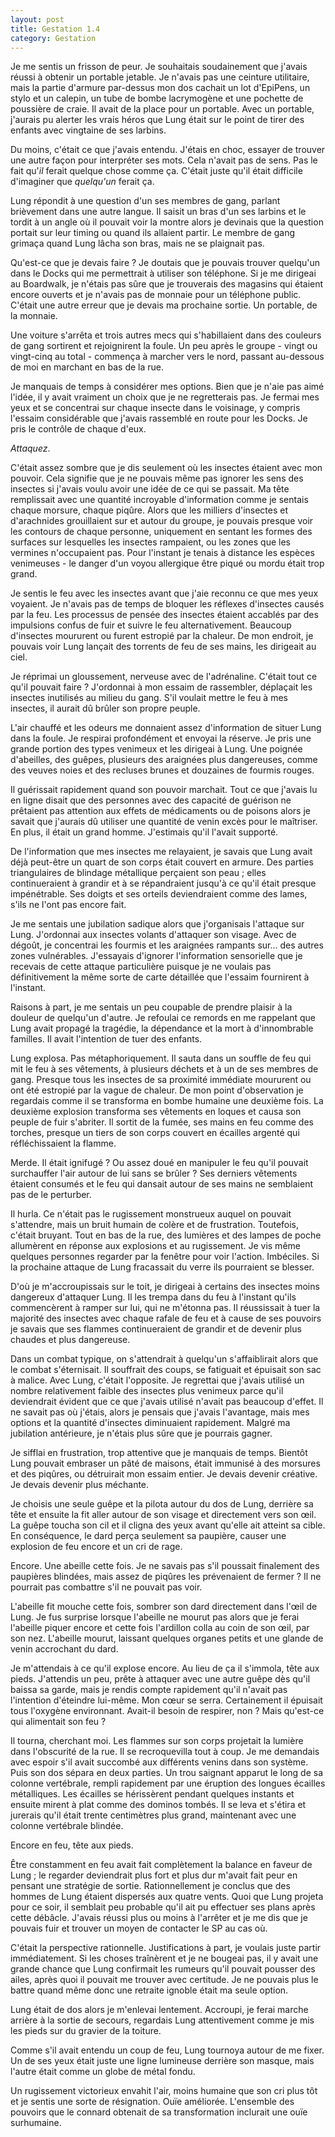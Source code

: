 ```yaml
---
layout: post
title: Gestation 1.4
category: Gestation
---
```


Je me sentis un frisson de peur.
Je souhaitais soudainement que j'avais réussi à obtenir un portable jetable.
Je n'avais pas une ceinture utilitaire, mais la partie d'armure par-dessus mon dos cachait un lot d'EpiPens, un stylo et un calepin, un tube de bombe lacrymogène et une pochette de poussière de craie.
Il avait de la place pour un portable.
Avec un portable, j'aurais pu alerter les vrais héros que Lung était sur le point de tirer des enfants avec vingtaine de ses larbins.

Du moins, c'était ce que j'avais entendu.
J'étais en choc, essayer de trouver une autre façon pour interpréter ses mots.
Cela n'avait pas de sens.
Pas le fait qu'*il* ferait quelque chose comme ça.
C'était juste qu'il était difficile d'imaginer que *quelqu'un* ferait ça.

Lung répondit à une question d'un ses membres de gang, parlant brièvement dans une autre langue.
Il saisit un bras d'un ses larbins et le tordit à un angle où il pouvait voir la montre alors je devinais que la question portait sur leur timing ou quand ils allaient partir.
Le membre de gang grimaça quand Lung lâcha son bras, mais ne se plaignait pas.

Qu'est-ce que je devais faire ?
Je doutais que je pouvais trouver quelqu'un dans le Docks qui me permettrait à utiliser son téléphone.
Si je me dirigeai au Boardwalk, je n'étais pas sûre que je trouverais des magasins qui étaient encore ouverts et je n'avais pas de monnaie pour un téléphone public.
C'était une autre erreur que je devais ma prochaine sortie.
Un portable, de la monnaie.

Une voiture s'arrêta et trois autres mecs qui s'habillaient dans des couleurs de gang sortirent et rejoignirent la foule.
Un peu après le groupe - vingt ou vingt-cinq au total - commença à marcher vers le nord, passant au-dessous de moi en marchant en bas de la rue.

Je manquais de temps à considérer mes options.
Bien que je n'aie pas aimé l'idée, il y avait vraiment un choix que je ne regretterais pas.
Je fermai mes yeux et se concentrai sur chaque insecte dans le voisinage, y compris l'essaim considérable que j'avais rassemblé en route pour les Docks.
Je pris le contrôle de chaque d'eux.

*Attaquez*.

C'était assez sombre que je dis seulement où les insectes étaient avec mon pouvoir.
Cela signifie que je ne pouvais même pas ignorer les sens des insectes si j'avais voulu avoir une idée de ce qui se passait.
Ma tête remplissait avec une quantité incroyable d'information comme je sentais chaque morsure, chaque piqûre.
Alors que les milliers d'insectes et d'arachnides grouillaient sur et autour du groupe, je pouvais presque voir les contours de chaque personne, uniquement en sentant les formes des surfaces sur lesquelles les insectes rampaient, ou les zones que les vermines n'occupaient pas.
Pour l'instant je tenais à distance les espèces venimeuses - le danger d'un voyou allergique être piqué ou mordu était trop grand.

Je sentis le feu avec les insectes avant que j'aie reconnu ce que mes yeux voyaient.
Je n'avais pas de temps de bloquer les réflexes d'insectes causés par la feu.
Les processus de pensée des insectes étaient accablés par des impulsions confus de fuir et suivre le feu alternativement.
Beaucoup d'insectes moururent ou furent estropié par la chaleur.
De mon endroit, je pouvais voir Lung lançait des torrents de feu de ses mains, les dirigeait au ciel. 

Je réprimai un gloussement, nerveuse avec de l'adrénaline.
C'était tout ce qu'il pouvait faire ?
J'ordonnai à mon essaim de rassembler, déplaçait les insectes inutilisés au milieu du gang.
S'il voulait mettre le feu à mes insectes, il aurait dû brûler son propre peuple.

L'air chauffé et les odeurs me donnaient assez d'information de situer Lung dans la foule.
Je respirai profondément et envoyai la réserve.
Je pris une grande portion des types venimeux et les dirigeai à Lung.
Une poignée d'abeilles, des guêpes, plusieurs des araignées plus dangereuses, comme des veuves noies et des recluses brunes et douzaines de fourmis rouges.
 
Il guérissait rapidement quand son pouvoir marchait.
Tout ce que j'avais lu en ligne disait que des personnes avec des capacité de guérison ne prêtaient pas attention aux effets de médicaments ou de poisons alors je savait que j'aurais dû utiliser une quantité de venin excès pour le maîtriser.
En plus, il était un grand homme.
J'estimais qu'il l'avait supporté.

De l'information que mes insectes me relayaient, je savais que Lung avait déjà peut-être un quart de son corps était couvert en armure.
Des parties triangulaires de blindage métallique perçaient son peau ; elles continueraient à grandir et à se répandraient jusqu'à ce qu'il était presque impénétrable.
Ses doigts et ses orteils deviendraient comme des lames, s'ils ne l'ont pas encore fait.

Je me sentais une jubilation sadique alors que j'organisais l'attaque sur Lung.
J'ordonnai aux insectes volants d'attaquer son visage.
Avec de dégoût, je concentrai les fourmis et les araignées rampants sur... des autres zones vulnérables.
J'essayais d'ignorer l'information sensorielle que je recevais de cette attaque particulière puisque je ne voulais pas définitivement la même sorte de carte détaillée que l'essaim fournirent à l'instant.

Raisons à part, je me sentais un peu coupable de prendre plaisir à la douleur de quelqu'un d'autre.
Je refoulai ce remords en me rappelant que Lung avait propagé la tragédie, la dépendance et la mort à d'innombrable familles.
Il avait l'intention de tuer des enfants.

Lung explosa.
Pas métaphoriquement.
Il sauta dans un souffle de feu qui mit le feu à ses vêtements, à plusieurs déchets et à un de ses membres de gang.
Presque tous les insectes de sa proximité immédiate moururent ou ont été estropié par la vague de chaleur.
De mon point d'observation je regardais comme il se transforma en bombe humaine une deuxième fois.
La deuxième explosion transforma ses vêtements en loques et causa son peuple de fuir s'abriter.
Il sortit de la fumée, ses mains en feu comme des torches, presque un tiers de son corps couvert en écailles argenté qui réfléchissaient la flamme.

Merde.
Il était ignifugé ?
Ou assez doué en manipuler le feu qu'il pouvait surchauffer l'air autour de lui sans se brûler ?
Ses derniers vêtements étaient consumés et le feu qui dansait autour de ses mains ne semblaient pas de le perturber.

Il hurla.
Ce n'était pas le rugissement monstrueux auquel on pouvait s'attendre, mais un bruit humain de colère et de frustration.
Toutefois, c'était bruyant.
Tout en bas de la rue, des lumières et des lampes de poche allumèrent en réponse aux explosions et au rugissement.
Je vis même quelques personnes regarder par la fenêtre pour voir l'action.
Imbéciles.
Si la prochaine attaque de Lung fracassait du verre ils pourraient se blesser.

D'où je m'accroupissais sur le toit, je dirigeai à certains des insectes moins dangereux d'attaquer Lung.
Il les trempa dans du feu à l'instant qu'ils commencèrent à ramper sur lui, qui ne m'étonna pas.
Il réussissait à tuer la majorité des insectes avec chaque rafale de feu et à cause de ses pouvoirs je savais que ses flammes continueraient de grandir et de devenir plus chaudes et plus dangereuse.

Dans un combat typique, on s'attendrait à quelqu'un s'affaiblirait alors que le combat s'éternisait.
Il souffrait des coups, se fatiguait et épuisait son sac à malice.
Avec Lung, c'était l'opposite.
Je regrettai que j'avais utilisé un nombre relativement faible des insectes plus venimeux parce qu'il deviendrait évident que ce que j'avais utilisé n'avait pas beaucoup d'effet.
Il ne savait pas où j'étais, alors je pensais que j'avais l'avantage, mais mes options et la quantité d'insectes diminuaient rapidement.
Malgré ma jubilation antérieure, je n'étais plus sûre que je pourrais gagner.

Je sifflai en frustration, trop attentive que je manquais de temps.
Bientôt Lung pouvait embraser un pâté de maisons, était immunisé à des morsures et des piqûres, ou détruirait mon essaim entier.
Je devais devenir créative.
Je devais devenir plus méchante.

Je choisis une seule guêpe et la pilota autour du dos de Lung, derrière sa tête et ensuite la fit aller autour de son visage et directement vers son œil.
La guêpe toucha son cil et il cligna des yeux avant qu'elle ait atteint sa cible.
En conséquence, le dard perça seulement sa paupière, causer une explosion de feu encore et un cri de rage.

Encore.
Une abeille cette fois.
Je ne savais pas s'il poussait finalement des paupières blindées, mais assez de piqûres les prévenaient de fermer ?
Il ne pourrait pas combattre s'il ne pouvait pas voir.

L'abeille fit mouche cette fois, sombrer son dard directement dans l'œil de Lung.
Je fus surprise lorsque l'abeille ne mourut pas alors que je ferai l'abeille piquer encore et cette fois l'ardillon colla au coin de son œil, par son nez.
L'abeille mourut, laissant quelques organes petits et une glande de venin accrochant du dard.

Je m'attendais à ce qu'il explose encore.
Au lieu de ça il s'immola, tête aux pieds.
J'attendis un peu, prête à attaquer avec une autre guêpe dès qu'il baissa sa garde, mais je rendis compte rapidement qu'il n'avait pas l'intention d'éteindre lui-même.
Mon cœur se serra.
Certainement il épuisait tous l'oxygène environnant.
Avait-il besoin de respirer, non ?
Mais qu'est-ce qui alimentait son feu ?

Il tourna, cherchant moi.
Les flammes sur son corps projetait la lumière dans l'obscurité de la rue.
Il se recroquevilla tout à coup.
Je me demandais avec espoir s'il avait succombé aux différents venins dans son système.
Puis son dos sépara en deux parties.
Un trou saignant apparut le long de sa colonne vertébrale, rempli rapidement par une éruption des longues écailles métalliques.
Les écailles se hérissèrent pendant quelques instants et ensuite mirent à plat comme des dominos tombés.
Il se leva et s'étira et jurerais qu'il était trente centimètres plus grand, maintenant avec une colonne vertébrale blindée.

Encore en feu, tête aux pieds.

Être constamment en feu avait fait complètement la balance en faveur de Lung ; le regarder deviendrait plus fort et plus dur m'avait fait peur en pensant une stratégie de sortie.
Rationnellement je conclus que des hommes de Lung étaient dispersés aux quatre vents.
Quoi que Lung projeta pour ce soir, il semblait peu probable qu'il ait pu effectuer ses plans après cette débâcle.
J'avais réussi plus ou moins à l'arrêter et je me dis que je pouvais fuir et trouver un moyen de contacter le SP au cas où. 

C'était la perspective rationnelle.
Justifications à part, je voulais juste partir immédiatement.
Si les choses traînèrent et je ne bougeai pas, il y avait une grande chance que Lung confirmait les rumeurs qu'il pouvait pousser des ailes, après quoi il pouvait me trouver avec certitude.
Je ne pouvais plus le battre quand même donc une retraite ignoble était ma seule option.

Lung était de dos alors je m'enlevai lentement.
Accroupi, je ferai marche arrière à la sortie de secours, regardais Lung attentivement comme je mis les pieds sur du gravier de la toiture.

Comme s'il avait entendu un coup de feu, Lung tournoya autour de me fixer.
Un de ses yeux était juste une ligne lumineuse derrière son masque, mais l'autre était comme un globe de métal fondu.

Un rugissement victorieux envahit l'air, moins humaine que son cri plus tôt et je sentis une sorte de résignation.
Ouïe améliorée.
L'ensemble des pouvoirs que le connard obtenait de sa transformation inclurait une ouïe surhumaine.

